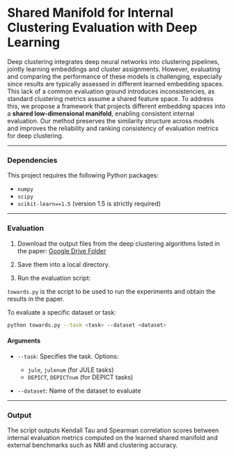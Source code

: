 # Shared Manifold for Internal Clustering Evaluation with Deep Learning

Deep clustering integrates deep neural networks into clustering pipelines, jointly learning embeddings and cluster assignments. However, evaluating and comparing the performance of these models is challenging, especially since results are typically assessed in different learned embedding spaces. This lack of a common evaluation ground introduces inconsistencies, as standard clustering metrics assume a shared feature space. To address this, we propose a framework that projects different embedding spaces into a **shared low-dimensional manifold**, enabling consistent internal evaluation. Our method preserves the similarity structure across models and improves the reliability and ranking consistency of evaluation metrics for deep clustering.

---
### Dependencies

This project requires the following Python packages:

* `numpy`
* `scipy`
* `scikit-learn==1.5` (version 1.5 is strictly required)

---

### Evaluation

1. Download the output files from the deep clustering algorithms listed in the paper:
   [Google Drive Folder](https://drive.google.com/drive/folders/1HBmYO_BThSW9ysfCPKPRuwm4kg1bKzSM?usp=drive_link)

2. Save them into a local directory.

3. Run the evaluation script:

`towards.py` is the script to be used to run the experiments and obtain the results in the paper.


To evaluate a specific dataset or task:

```bash
python towards.py --task <task> --dataset <dataset>
```

#### Arguments

* `--task`: Specifies the task. Options:

  * `jule`, `julenum` (for JULE tasks)
  * `DEPICT`, `DEPICTnum` (for DEPICT tasks)
* `--dataset`: Name of the dataset to evaluate

---

### Output

The script outputs Kendall Tau and Spearman correlation scores between internal evaluation metrics computed on the learned shared manifold and external benchmarks such as NMI and clustering accuracy.